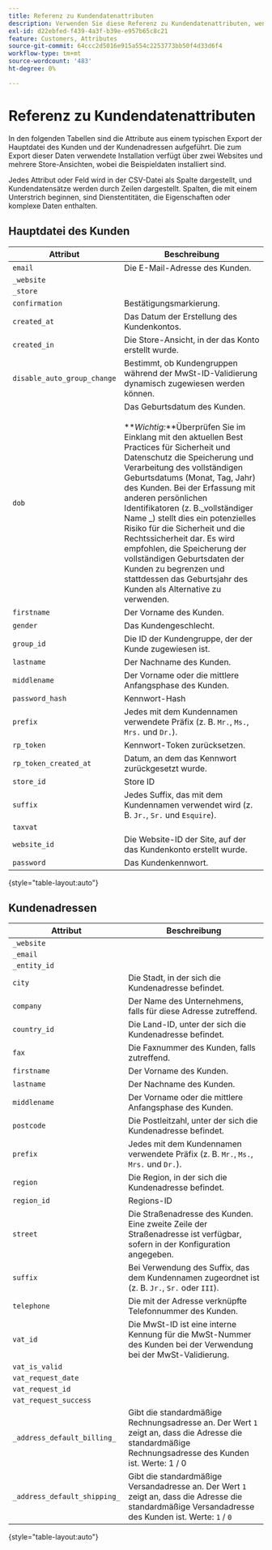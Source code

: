 ```yaml
---
title: Referenz zu Kundendatenattributen
description: Verwenden Sie diese Referenz zu Kundendatenattributen, wenn Sie mit Importen und Exporten von Kundendaten arbeiten.
exl-id: d22ebfed-f439-4a3f-b39e-e957b65c8c21
feature: Customers, Attributes
source-git-commit: 64ccc2d5016e915a554c2253773bb50f4d33d6f4
workflow-type: tm+mt
source-wordcount: '483'
ht-degree: 0%

---
```


# Referenz zu Kundendatenattributen

In den folgenden Tabellen sind die Attribute aus einem typischen Export der Hauptdatei des Kunden und der Kundenadressen aufgeführt. Die zum Export dieser Daten verwendete Installation verfügt über zwei Websites und mehrere Store-Ansichten, wobei die Beispieldaten installiert sind.

Jedes Attribut oder Feld wird in der CSV-Datei als Spalte dargestellt, und Kundendatensätze werden durch Zeilen dargestellt. Spalten, die mit einem Unterstrich beginnen, sind Dienstentitäten, die Eigenschaften oder komplexe Daten enthalten.

## Hauptdatei des Kunden

| Attribut | Beschreibung |
|--- |--- |
| `email` | Die E-Mail-Adresse des Kunden. |
| `_website` |  |
| `_store` |  |
| `confirmation` | Bestätigungsmarkierung. |
| `created_at` | Das Datum der Erstellung des Kundenkontos. |
| `created_in` | Die Store-Ansicht, in der das Konto erstellt wurde. |
| `disable_auto_group_change` | Bestimmt, ob Kundengruppen während der MwSt-ID-Validierung dynamisch zugewiesen werden können. |
| `dob` | Das Geburtsdatum des Kunden. <br><br>**_Wichtig:_**Überprüfen Sie im Einklang mit den aktuellen Best Practices für Sicherheit und Datenschutz die Speicherung und Verarbeitung des vollständigen Geburtsdatums (Monat, Tag, Jahr) des Kunden. Bei der Erfassung mit anderen persönlichen Identifikatoren (z. B._vollständiger Name _) stellt dies ein potenzielles Risiko für die Sicherheit und die Rechtssicherheit dar. Es wird empfohlen, die Speicherung der vollständigen Geburtsdaten der Kunden zu begrenzen und stattdessen das Geburtsjahr des Kunden als Alternative zu verwenden. |
| `firstname` | Der Vorname des Kunden. |
| `gender` | Das Kundengeschlecht. |
| `group_id` | Die ID der Kundengruppe, der der Kunde zugewiesen ist. |
| `lastname` | Der Nachname des Kunden. |
| `middlename` | Der Vorname oder die mittlere Anfangsphase des Kunden. |
| `password_hash` | Kennwort-Hash |
| `prefix` | Jedes mit dem Kundennamen verwendete Präfix (z. B. `Mr.`, `Ms.`, `Mrs.` und `Dr.`). |
| `rp_token` | Kennwort-Token zurücksetzen. |
| `rp_token_created_at` | Datum, an dem das Kennwort zurückgesetzt wurde. |
| `store_id` | Store ID |
| `suffix` | Jedes Suffix, das mit dem Kundennamen verwendet wird (z. B. `Jr.`, `Sr.` und `Esquire`). |
| `taxvat` |  |
| `website_id` | Die Website-ID der Site, auf der das Kundenkonto erstellt wurde. |
| `password` | Das Kundenkennwort. |

{style="table-layout:auto"}

## Kundenadressen

| Attribut | Beschreibung |
|--- |--- |
| `_website` |  |
| `_email` |  |
| `_entity_id` |  |
| `city` | Die Stadt, in der sich die Kundenadresse befindet. |
| `company` | Der Name des Unternehmens, falls für diese Adresse zutreffend. |
| `country_id` | Die Land-ID, unter der sich die Kundenadresse befindet. |
| `fax` | Die Faxnummer des Kunden, falls zutreffend. |
| `firstname` | Der Vorname des Kunden. |
| `lastname` | Der Nachname des Kunden. |
| `middlename` | Der Vorname oder die mittlere Anfangsphase des Kunden. |
| `postcode` | Die Postleitzahl, unter der sich die Kundenadresse befindet. |
| `prefix` | Jedes mit dem Kundennamen verwendete Präfix (z. B. `Mr.`, `Ms.`, `Mrs.` und `Dr.`). |
| `region` | Die Region, in der sich die Kundenadresse befindet. |
| `region_id` | Regions-ID |
| `street` | Die Straßenadresse des Kunden. Eine zweite Zeile der Straßenadresse ist verfügbar, sofern in der Konfiguration angegeben. |
| `suffix` | Bei Verwendung des Suffix, das dem Kundennamen zugeordnet ist (z. B. `Jr.`, `Sr.` oder `III`). |
| `telephone` | Die mit der Adresse verknüpfte Telefonnummer des Kunden. |
| `vat_id` | Die MwSt-ID ist eine interne Kennung für die MwSt-Nummer des Kunden bei der Verwendung bei der MwSt-Validierung. |
| `vat_is_valid` |  |
| `vat_request_date` |  |
| `vat_request_id` |  |
| `vat_request_success` |  |
| `_address_default_billing_` | Gibt die standardmäßige Rechnungsadresse an. Der Wert `1` zeigt an, dass die Adresse die standardmäßige Rechnungsadresse des Kunden ist. Werte: 1 / 0 |
| `_address_default_shipping_` | Gibt die standardmäßige Versandadresse an. Der Wert `1` zeigt an, dass die Adresse die standardmäßige Versandadresse des Kunden ist. Werte: `1` / `0` |

{style="table-layout:auto"}
